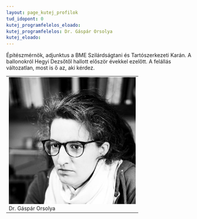 ```yaml
---
layout: page_kutej_profilok
tud_idopont: 0
kutej_programfelelos_eloado: 
kutej_programfelelos: Dr. Gáspár Orsolya
kutej_eloado: 
---
```


Építészmérnök, adjunktus a BME Szilárdságtani és Tartószerkezeti Karán. A ballonokról Hegyi Dezsőtől hallott először évekkel ezelőtt. A felállás változatlan, most is ő az, aki kérdez.

 <table class="picture">
<tr>
<td>

<div class="gallery">
    <img src="images/gaspar_orsolya.jpg" max-width="250" max-height="200">
  <div class="desc">Dr. Gáspár Orsolya</div>
</div>

</td>
</tr>
</table>
